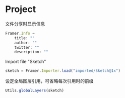# Project

文件分享时显示信息

```js
Framer.Info =
    title: ""
    author: ""
    twitter: ""
    description: ""
```



Import file "Sketch"

```js
sketch = Framer.Importer.load("imported/Sketch@1x")
```



设定全局图层引用，可省略每次引用时的前缀

```js
Utils.globalLayers(sketch)
```



